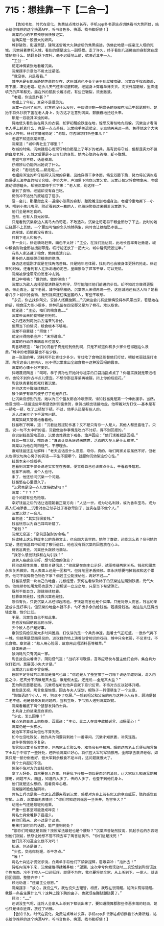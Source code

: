 # 715：想挂靠一下【二合一】
        【告知书友，时代在变化，免费站点难以长存，手机app多书源站点切换看书大势所趋，站长给你推荐的这个换源APP，听书音色多、换源、找书都好使！】
       沉棠内心的不祥预感很快被证实。
       这确实是一股很大的妖风。
       城郭破败，街道萧瑟，建筑还留着大火肆虐后的焦黑痕迹，仿佛此地是一座毫无人烟的死城。沉棠骑着摩托入城，看到的便是这么一副场景。走了许久，终于看到几道蜷曲的身影窝在废墟扒拉什么。她翻身跃下摩托，毫不迟疑地上前，欲凑近其中一人。
       “主公——”
       荀定神情紧张地看着沉棠。
       沉棠摆手示意他不用太过紧张。
       “我没事，只是看看。”
       城中若是有能威胁她性命的存在，这座城池也不会半天不到就被攻破。沉棠双手撑着膝盖，弯下腰，凑近老媪。这会儿天气还未彻底转暖，老媪身上穿着单薄夹衣，夹衣外层磨破，里面连填充的芦苇都无。露在外的肌肤长着冻疮，有些已皲裂，流出脓液。
       “老媪，你这是作甚？”
       老媪上了年纪，耳朵不是很灵光。
       沉棠一连问了三声，对方也没什么反应，干瘦得只剩一把骨头的身躯在冷风中瑟瑟颤抖。她抬手将外衫脱下盖在老人身上，对方这才注意到沉棠，颤巍巍地扭过头来。
       那是一双极其浑浊的眸。
       待她低头看到披在肩头的衣裳，如梦初醒般跌坐在地，惶恐又害怕地向后躲。沉棠这才看清老人手上抓着什么，竟是一点点苔藓。沉棠抬手挥退荀定，示意他再离远一些，免得他这个大块头将人吓到。待对方情绪稳定：“老媪，可否跟您打听些事儿？”
       老媪不知道沉棠来意。
       沉棠道：“城中青壮去了哪里？”
       攻城的时候，沉棠就细心发现守城的都是上了年岁的老兵，虽有武将守城，但都是实力不强的白发老将，入城之后更是不见青壮的身影。她内心隐约有答桉，却不敢想。
       老媪气息不稳，话语模湖。
       仔细辨认仍能听出她说了什么。
       她说：“走啦走啦……都走啦……”
       老媪用浑浊的眸仔细辨认沉棠的穿着，见她穿得干净体面，倏忽双膝下跪，努力将长满冻疮而僵硬无法伸直的指节合拢，作势大拜，声泪俱下地向沉棠乞食。沉棠让荀定将食物拿来，老媪激动得想磕头，却被沉棠伸手拦下来：“老人家，别这样——”
       拿到了食物，老媪却没有自己吃。
       反倒冲不远处的废墟招了招手。
       没一会儿，那里爬出来一道瘦小漆黑的身影，踉跄着走到老媪身边。老媪珍重地撕下一小块，喂到小孩儿嘴里。附近看到这一幕的人，也纷纷聚拢过来朝着沉棠跪下。
       他们全是来乞食的。
       当然，也有人目光凶悍。
       只是看到沉棠身边人高马大的荀定，不敢造次。沉棠让荀定将干粮全部分了下去，此时的她已经顾不上其他，一个更加可怕的念头悄然萌生，同时也让她如坠冰窖……
       这座城，恐怕真没有青壮。
       只剩下老人和孩子。
       不一会儿，徐诠骑马赶来，面色不太好：“主公，在我们抵达前，此地长官率青壮撤退，城中粮食财物全部被搜刮带走。临行前还放了一把大火，城中建筑焚毁过半。”
       有些人家还藏了粮食，勉强能活几日。
       更多的人面临弹尽粮绝的绝境。
       身边这老媪刚才就是在找角落苔藓。只是她年老体弱，找到的也会被身体更好的抢走。徐诠来的时候，还看到有人在拆湖墙的泥巴，里面掺杂了芦苇干草，可以充饥。
       沉棠被徐诠带来的消息冲击到。
       她口中喃喃：“做的绝，做的够绝！”
       沉棠以为敌人选择坚壁清野是为死守，尽可能阻拦他们前进的步伐。却不知对方做得更狠绝。带走青壮，留下老弱，城中弹尽粮绝。沉棠等人来得再晚一些，这座城池还有活人吗？她看着几乎上前哄抢食物，抢到就疯狂往嘴里塞的人，有些不敢想。
       “永安，你去找你阿父，安排人搭棚施粥……”沉棠这会儿有些懊悔没将林风带出来，若是她在的话，粮食压力能小很多，但林风留在四宝郡又是为了棉花，难以取舍。
       荀定道：“主公，咱们的粮食也……”
       沉棠带出来的食物是充裕的。
       之后还收到两批后方运来的补给。
       但照当下的情况，粮食根本不够用。
       沉棠不容置疑：“照做！”
       荀定只得抱拳应声：“末将遵命。”
       沉棠的行动并未瞒着三位盟友。
       陶言啧啧道：“咱们的沉君子真是说到做到啊，只是不知道你有多少家业经得起这么浪费。”城中的老弱数量也不在少数。
       这一张张的嘴，消耗可不比青壮少多少。青壮吃了食物还能替他们打仗，喂给老弱就是打水漂。陶言这会儿在拱火，巴不得沉棠拿出全部食物干这种没回报的蠢事。
       沉棠的心情十分不美妙。
       斜眼蔑视陶言：“呵呵，孝子贤孙也开始对你祖宗的口袋指指点点了？你祖宗我就是带进棺材，也轮不到你占半点儿便宜。不想你那豆芽菜再被踹，闭上你的后庭花。”
       陶言铁青着脸死死盯着沉棠。
       但他这次不敢继续挑衅。
       被个脑子有病的傻子打了也是白打。
       让沉棠没想到的是，她以为三个盟友都会冷眼旁观，谁知钱邕竟是第一个伸出援手。当然，他没出粮——钱邕这些年都是依附同窗章贺，章贺出粮出钱接地盘，他帮着对方打仗——基本是有一顿吃一顿，吃了上顿愁下顿。不过，他手头还是有些人的。
       派人过来打个下手没啥问题。
       沉棠狐疑又警惕地看着他。
       钱邕咧了咧嘴，道：“沉君这般提防作甚？又不是只有你一人是人，其他人都是畜牲了。只是，说一句不太中听的话，沉君做这种事情是吃力不讨好，得不到回报的。”
       意识到钱邕没啥恶意，沉棠也难得放下戒备，澹声回应：“他们活着就是回报。”
       钱邕一拍大腿，喟叹道：“真该让章永庆过来瞧瞧，活着的大圣人是什么模样。”
       沉棠以为他在阴阳怪气，不想理会。
       谁知钱邕还主动解释：“老夫这话没什么恶意，夸你，真的。咱们两家关系虽然不好，但老夫也得说句掏心窝子的实话——平生不服哪个，就服你沉幼梨这份心性。”
       钱邕本来不想插手。
       但看到沉棠不仅会说还实实在在去做，便觉得自己也该做点什么，干看着多尴尬。
       他拿不出粮，出个人也行。
       末了，他还想问沉棠一个问题。
       钱邕憋在心里很久了。
       “沉君竟是没一点儿世俗欲望吗？”
       沉棠：“？？？”
       这个问题有些危险哦。
       幸好钱邕之后的话让话题朝着正常方向：“人活一世，或为功名利禄，或为香车宝马，或为美人红袖添香……沉君对自己似乎过于寡欲苛刻了，这实在是不像个人。”
       沉棠沉默了一会儿。
       幽怨道：“其实我很爱钱。”
       钱邕恍忽以为自己耳鸣听错了。
       “爱钱？”
       沉棠无奈道：“奈何是破财的命格。”
       任谁摊上这么群废主公的奇葩文士，也会四大皆空的。她除了寡欲，还能怎么着？奈何她的实话，落在钱邕耳中却成了敷衍借口。他也没有将沉棠的回答放在心上。
       待钱邕离去，沉棠扭头跟顾池滴咕。
       “我怎么感觉钱叔和在勾引我？”
       这男人在故意示好，想勾起她的注意？
       顾池选择性忽略，提取关键信息：“他就是在向主公示好，试图修缮两家关系。钱叔和跟章永庆关系微妙。两人表面上还是一团和气，但背地里矛盾频频。章永庆想要甩掉钱叔和这个累赘，他可不就得物色物色下家？倘若主公能接纳他，再好不过……”
       钱邕最想要一块自己的地盘，扎根经营，奈何在看似软柿子的沉棠这边踢到铁板，元气大伤。他继续参加屠龙局也是为了趁机谋一立足之地，只是当下希望渺茫。
       既然不能自立，那就继续挂靠。
       挂靠章贺是挂，挂靠沉棠也是挂。
       哪怕有仇，只要沉棠人品经得起考验，于钱邕而言也是个保障。只是对旁人而言，钱邕的亲近或许是好事儿，但沉棠的地盘本就不多，匀不出多余的给钱邕。若接受钱邕，她这边儿还得出钱出粮，性价比低。
       于是，沉棠当自己不知此事。
       但也没有回绝钱邕的示好。
       少个敌人总归是好事。
       章贺没有给沉棠太多时间善后，打仗讲的是一个兵贵神速，趁着士气正旺盛，一鼓作气再下一城。但结果是显而易见的，进攻目的地上演着似曾相识的戏码，城中只余老弱，不见青壮，不见食物。章贺道：“敌人用心险恶，故意用此招消耗吾等粮草。”
       具体来说——
       被消耗的只有沉棠一家。
       陶言故意尖着嗓子，阴阳怪气道：“战机不可耽误，吾等应尽快与盟主他们会师，集合兵力攻打乾州。莫要因小失大才是。”
       沉棠这几日都不曾安睡。
       睡眠不足导致的后果就是脾气也躁：“你这是入了蚕室挨了一刀吗？说话尖酸刻薄，混入内监之中，还真分不清谁是真太监，谁是假太监。还是说——全是真太监？”
       因为陶言屡屡犯贱，沉棠现在听到他声音就下意识反胃，不待对方反驳就移开眼。
       她愈是无视，陶言愈是恼恨。回去与夫人谋划，眼珠子一转便萌生了一个主意。
       “陶慎语这个小人，哼，狗改不了吃屎。”一想到祖父和父亲的死与这种小人有关，顾池便替二老不值。他是最先发现问题的，当机立断，下令抓人送到沉棠跟前。
       沉棠看着底下两个瑟瑟发抖的士兵。
       士兵身上的装束是自家的。
       “少玄，怎么回事？”
       被点名的白素上前抱拳，回禀道：“主公，此二人在营中散播谣言，动摇军心！”
       沉棠仍是一头雾水。
       她治军不算成功但也不算失败。
       如今也没吃败仗，她的兵为何要背刺她？一番审问，沉棠才知原委，冷笑连连。
       这件事情倒也不复杂。
       陶言和沉棠关系非常差，但两家士兵那么多，难免会有些接触。眼前这两名士兵便从陶言帐下士兵手中得了一些好处，还听说沉棠烂好心，将供应大军的军饷挪用，全部拿去救济老弱。如果只是一部分倒也好，但大军剩余粮食不足半月，这问题就很大了。
       两个士兵起初不信。
       但架不住对方的金钱攻势。
       拿了人好处，自然要替人办事。只是私下传播一句似是而非的消息，让大家伙儿知道军饷被挪用，问题不大。而且，知道的人多了，传的人多了，也查不到他们身上。
       他们就是这么想的，抱着侥幸心理。
       沉棠越听脸色越阴冷。
       两名士兵也是第一次这么近距离看到沉棠，感受对方身上若有似无的寒意威压，隐约感觉到害怕。上首，沉棠面无表情问：“你们可知这则谣言一旦传开，危害多大？”
       动摇士气还是最轻的结果。
       严重一些甚至可能造成哗变！
       两名士兵耸着脖子摇摇头。
       在他们看来，这不过是个谈资。
       用来打发时间的话题，能严重到何处？
       “那你们可知这是背叛？按照军法最轻也是个腰斩？”沉棠声音陡然拔高，抓起手边的东西砸到他们跟前，愤怒让她想不管不顾去宰了陶言这狗币，“你们这是找死！”
       他们真不知道这么做不对吗？
       知道，但还是做了。
       “少玄，交给你处理，杀干净点。”
       “唯！”
       两名士兵这才慌张求饶，白素单手将他们下颌骨捏碎，眉眼森冷：“拖出去！”
       待帐内清净下来，沉棠疲倦得揉着鼻根：“望潮，这次幸亏你发现及时……真没想到陶慎语这个狗东西，冷不丁咬人一口还挺疼。即便不为你，我也要将他全家，从上杀到下。一家人，就该团团圆圆，整整齐齐！”
       顾池劝道：“还请主公息怒。”
       沉棠摆手：“放心，我没生气，我也没失去理智，相反，我现在很清醒，前所未有得清醒。我跟一条畜生置什么气？这种上蹿下跳的虫子，也就现在蹦跶蹦跶罢了。”
       顾池：“……”
       还说没生气呢，连将人全家从上杀到下都说出来了，要知道陇舞郡那些作恶多端的蛀虫，她也只是诛杀匪首，放过了妇孺。
       【告知书友，时代在变化，免费站点难以长存，手机app多书源站点切换看书大势所趋，站长给你推荐的这个换源APP，听书音色多、换源、找书都好使！】